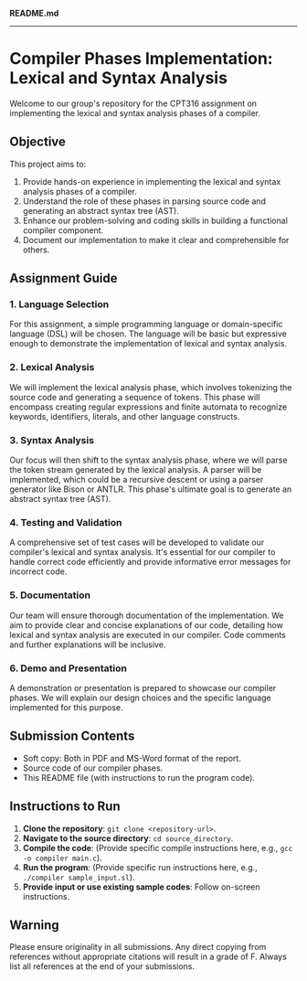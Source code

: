 **README.md**

---

# Compiler Phases Implementation: Lexical and Syntax Analysis

Welcome to our group's repository for the CPT316 assignment on implementing the lexical and syntax analysis phases of a compiler. 

## Objective

This project aims to:
1. Provide hands-on experience in implementing the lexical and syntax analysis phases of a compiler.
2. Understand the role of these phases in parsing source code and generating an abstract syntax tree (AST).
3. Enhance our problem-solving and coding skills in building a functional compiler component.
4. Document our implementation to make it clear and comprehensible for others.

## Assignment Guide

### 1. Language Selection

For this assignment, a simple programming language or domain-specific language (DSL) will be chosen. The language will be basic but expressive enough to demonstrate the implementation of lexical and syntax analysis.

### 2. Lexical Analysis

We will implement the lexical analysis phase, which involves tokenizing the source code and generating a sequence of tokens. This phase will encompass creating regular expressions and finite automata to recognize keywords, identifiers, literals, and other language constructs.

### 3. Syntax Analysis

Our focus will then shift to the syntax analysis phase, where we will parse the token stream generated by the lexical analysis. A parser will be implemented, which could be a recursive descent or using a parser generator like Bison or ANTLR. This phase's ultimate goal is to generate an abstract syntax tree (AST).

### 4. Testing and Validation

A comprehensive set of test cases will be developed to validate our compiler's lexical and syntax analysis. It's essential for our compiler to handle correct code efficiently and provide informative error messages for incorrect code.

### 5. Documentation

Our team will ensure thorough documentation of the implementation. We aim to provide clear and concise explanations of our code, detailing how lexical and syntax analysis are executed in our compiler. Code comments and further explanations will be inclusive.

### 6. Demo and Presentation

A demonstration or presentation is prepared to showcase our compiler phases. We will explain our design choices and the specific language implemented for this purpose.

## Submission Contents

- Soft copy: Both in PDF and MS-Word format of the report.
- Source code of our compiler phases.
- This README file (with instructions to run the program code).

## Instructions to Run

1. **Clone the repository**: `git clone <repository-url>`.
2. **Navigate to the source directory**: `cd source_directory`.
3. **Compile the code**: (Provide specific compile instructions here, e.g., `gcc -o compiler main.c`).
4. **Run the program**: (Provide specific run instructions here, e.g., `./compiler sample_input.sl`).
5. **Provide input or use existing sample codes**: Follow on-screen instructions.

## Warning

Please ensure originality in all submissions. Any direct copying from references without appropriate citations will result in a grade of F. Always list all references at the end of your submissions.
